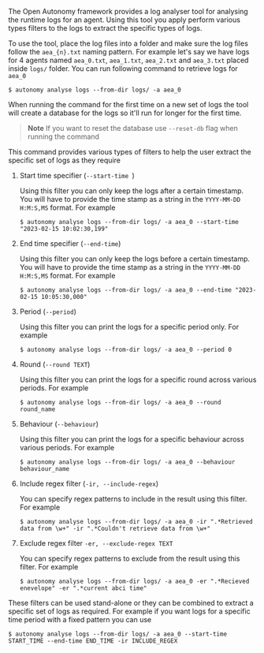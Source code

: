 The Open Autonomy framework provides a log analyser tool for analysing the runtime logs for an agent. Using this tool you apply perform various types filters to the logs to extract the specific types of logs.

To use the tool, place the log files into a folder and make sure the log files follow the `aea_{n}.txt` naming pattern. For example let's say we have logs for 4 agents named `aea_0.txt`, `aea_1.txt`, `aea_2.txt` and `aea_3.txt` placed inside `logs/` folder. You can run following command to retrieve logs for `aea_0`

```
$ autonomy analyse logs --from-dir logs/ -a aea_0
```

When running the command for the first time on a new set of logs the tool will create a database for the logs so it'll run for longer for the first time. 

> **Note** If you want to reset the database use `--reset-db` flag when running the command


This command provides various types of filters to help the user extract the specific set of logs as they require

1. Start time specifier (`--start-time `)
    
    Using this filter you can only keep the logs after a certain timestamp. You will have to provide the time stamp as a string in the `YYYY-MM-DD H:M:S,MS` format. For example

    `$ autonomy analyse logs --from-dir logs/ -a aea_0 --start-time "2023-02-15 10:02:30,199"`

2. End time specifier (`--end-time`)

    Using this filter you can only keep the logs before a certain timestamp. You will have to provide the time stamp as a string in the `YYYY-MM-DD H:M:S,MS` format. For example

    `$ autonomy analyse logs --from-dir logs/ -a aea_0 --end-time "2023-02-15 10:05:30,000"`

3. Period (`--period`)

    Using this filter you can print the logs for a specific period only. For example 

    `$ autonomy analyse logs --from-dir logs/ -a aea_0 --period 0`

4. Round (`--round TEXT`)

    Using this filter you can print the logs for a specific round across various periods. For example 

    `$ autonomy analyse logs --from-dir logs/ -a aea_0 --round round_name`

5. Behaviour (`--behaviour`)

    Using this filter you can print the logs for a specific behaviour across various periods. For example 

    `$ autonomy analyse logs --from-dir logs/ -a aea_0 --behaviour behaviour_name`

6. Include regex filter (`-ir, --include-regex`)

    You can specify regex patterns to include in the result using this filter. For example 

    `$ autonomy analyse logs --from-dir logs/ -a aea_0 -ir ".*Retrieved data from \w+" -ir ".*Couldn't retrieve data from \w+"`

7. Exclude regex filter `-er, --exclude-regex TEXT`

    You can specify regex patterns to exclude from the result using this filter. For example 

    `$ autonomy analyse logs --from-dir logs/ -a aea_0 -er ".*Recieved enevelope" -er ".*current abci time"`


These filters can be used stand-alone or they can be combined to extract a specific set of logs as required. For example if you want logs for a specific time period with a fixed pattern you can use 

```
$ autonomy analyse logs --from-dir logs/ -a aea_0 --start-time START_TIME --end-time END_TIME -ir INCLUDE_REGEX
```
